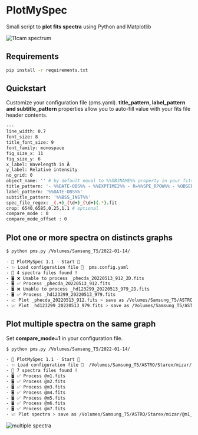 # PlotMySpec
Small script to __plot fits spectra__ using Python and Matplotlib

![11cam spectrum](https://guillaumebertrand.notion.site/image/https%3A%2F%2Fs3-us-west-2.amazonaws.com%2Fsecure.notion-static.com%2Fb0ab911c-ebf2-485b-90cc-7abda355c68b%2F_11cam_20220516_92_plot.png?table=block&id=8c44c4d1-9b7f-418f-b6b9-56ad589a4f26&spaceId=7d247eda-d75c-46b1-bab6-a26d366d8605&width=2000&userId=&cache=v2)

## Requirements 
```bash
pip install -r requirements.txt
```

## Quickstart

Customize your configuration file (pms.yaml).
__title_pattern, label_pattern and subtitle_pattern__ properties allow you to auto-fill value with your fits file header contents.

```bash
---
line_width: 0.7
font_size: 8
title_font_size: 9
font_family: monospace
fig_size_x: 11
fig_size_y: 6
x_label: Wavelength in Å
y_label: Relative intensity
no_grid: 0
object_name: '' # by default equal to %%OBJNAME%% property in your fits file
title_pattern: '- %%DATE-OBS%% - %%EXPTIME2%% - R=%%SPE_RPOW%% - %OBSERVER%'
label_pattern: '%%DATE-OBS%%'
subtitle_pattern: '%%BSS_INST%%'
spec_file_regex: _(.+)_(\d+)_(\d+)(.*).fit 
crop: 6540,6585,0.25,1.1 # optional
compare_mode : 0
compare_mode_offset : 0
```

## Plot one or more spectra on distincts graphs

```bash
$ python pms.py /Volumes/Samsung_T5/2022-01-14/ 

- 🚀 PlotMySpec 1.1 - Start 🚀
- ✨ Load configuration file 🔧  pms.config.yaml
- 📁 4 spectra files found !
- 🖥 ❌ Unable to process _phecda_20220513_912_2D.fits
- 🖥 ✅ Process _phecda_20220513_912.fits
- 🖥 ❌ Unable to process _hd123299_20220513_979_2D.fits
- 🖥 ✅ Process _hd123299_20220513_979.fits
- 📈 Plot _phecda_20220513_912.fits > save as /Volumes/Samsung_T5/ASTRO/Starex/2022-05-14/_phecda_20220513_912_hd_plot.png
- 📈 Plot _hd123299_20220513_979.fits > save as /Volumes/Samsung_T5/ASTRO/Starex/2022-05-14/_hd123299_20220513_979_hd_plot.png
```

## Plot multiple spectra on the same graph

Set __compare_mode=1__ in your configuration file.

```bash
$ python pms.py /Volumes/Samsung_T5/2022-01-14/ 

- 🚀 PlotMySpec 1.1 - Start 🚀
- ✨ Load configuration file 🔧  /Volumes/Samsung_T5/ASTRO/Starex/mizar/pms.config.yaml
- 📁 7 spectra files found !
- 🖥 ✅ Process @m1.fits
- 🖥 ✅ Process @m2.fits
- 🖥 ✅ Process @m3.fits
- 🖥 ✅ Process @m4.fits
- 🖥 ✅ Process @m5.fits
- 🖥 ✅ Process @m6.fits
- 🖥 ✅ Process @m7.fits
- 📈 Plot spectra > save as /Volumes/Samsung_T5/ASTRO/Starex/mizar/@m1_group_hd_plot.png
```

![multiple spectra](http://www.astrosurf.com/uploads/monthly_2022_05/_sheliak_20220520_956_group_plot.png.2991b5a388ae1a37891d57211ca967dc.png)

